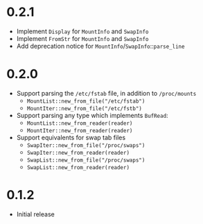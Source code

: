 # 0.2.1

- Implement `Display` for `MountInfo` and `SwapInfo`
- Implement `FromStr` for `MountInfo` and `SwapInfo`
- Add deprecation notice for `MountInfo`/`SwapInfo`::`parse_line`

# 0.2.0

- Support parsing the `/etc/fstab` file, in addition to `/proc/mounts`
    - `MountList::new_from_file("/etc/fstab")`
    - `MountIter::new_from_file("/etc/fstb")`
- Support parsing any type which implements `BufRead`:
    - `MountList::new_from_reader(reader)`
    - `MountIter::new_from_reader(reader)`
- Support equivalents for swap tab files
    - `SwapIter::new_from_file("/proc/swaps")`
    - `SwapIter::new_from_reader(reader)`
    - `SwapList::new_from_file("/proc/swaps")`
    - `SwapList::new_from_reader(reader)`

# 0.1.2

- Initial release
